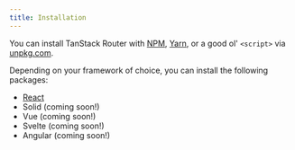 ```yaml
---
title: Installation
---
```


You can install TanStack Router with [NPM](https://npmjs.com),
[Yarn](https://yarnpkg.com), or a good ol' `<script>` via
[unpkg.com](https://unpkg.com).

Depending on your framework of choice, you can install the following packages:

- [React](./adapters/react-router)
- Solid (coming soon!)
- Vue (coming soon!)
- Svelte (coming soon!)
- Angular (coming soon!)

